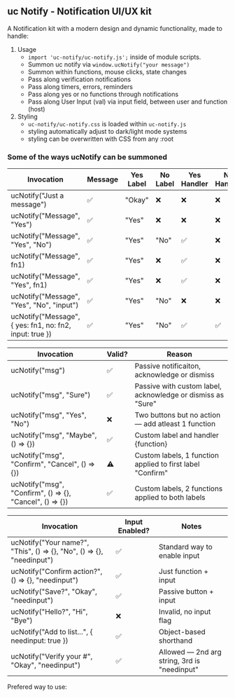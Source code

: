 ## uc Notify - Notification UI/UX kit

A Notification kit with a modern design and dynamic functionality, made to handle:
1. Usage
    - `import 'uc-notify/uc-notify.js';` inside of module scripts.
    - Summon uc notify via `window.ucNotify("your message")`
    - Summon within functions, mouse clicks, state changes
    - Pass along verification notifications
    - Pass along timers, errors, reminders
    - Pass along yes or no functions through notifications
    - Pass along User Input (val) via input field, between user and function (host)
1. Styling
    - `uc-notify/uc-notify.css` is loaded within `uc-notify.js`
    - styling automatically adjust to dark/light mode systems
    - styling can be overwritten with CSS from any :root


### Some of the ways ucNotify can be summoned


| Invocation                                                | Message | Yes Label | No Label | Yes Handler | No Handler | Input |
| --------------------------------------------------------- | ------- | --------- | -------- | ----------- | ---------- | ----- |
|  ucNotify("Just a message")                               | ✅      | "Okay"    | ❌       | ❌          | ❌         | ❌    |
|  ucNotify("Message", "Yes")                               | ✅      | "Yes"     | ❌       | ❌          | ❌         | ❌    |
|  ucNotify("Message", "Yes", "No")                         | ✅      | "Yes"     | "No"     | ✅          | ❌         | ❌    |
|  ucNotify("Message", fn1)                                 | ✅      | "Yes"     | ❌       | ✅          | ❌         | ❌    |
|  ucNotify("Message", "Yes", fn1)                          | ✅      | "Yes"     | ❌       | ✅          | ❌         | ❌    |
|  ucNotify("Message", "Yes", "No", "input")                | ✅      | "Yes"     | "No"     | ❌          | ❌         | ✅    |
|  ucNotify("Message", { yes: fn1, no: fn2, input: true })  | ✅      | "Yes"     | "No"     | ✅          | ✅         | ✅    |


| Invocation                                                 | Valid? | Reason                                                          |
| ---------------------------------------------------------- | ------ | --------------------------------------------------------------- |
|  ucNotify("msg")                                           | ✅     | Passive notificaiton, acknowledge or dismiss                    |
|  ucNotify("msg", "Sure")                                   | ✅     | Passive with custom label, acknowledge or dismiss as "Sure"     |
|  ucNotify("msg", "Yes", "No")                              | ❌     | Two buttons but no action — add atleast 1 function              |
|  ucNotify("msg", "Maybe", () => {})                        | ✅     | Custom label and handler {function}                             |
|  ucNotify("msg", "Confirm", "Cancel", () => {})            | ⚠️     | Custom labels, 1 function applied to first label "Confirm"      |
|  ucNotify("msg", "Confirm", () => {}, "Cancel", () => {})  | ✅     | Custom labels, 2 functions applied to both labels               |



| Invocation                                                              | Input Enabled? | Notes                                        |
| ----------------------------------------------------------------------- | -------------- | -------------------------------------------- |
|  ucNotify("Your name?", "This", () => {}, "No", () => {}, "needinput")  | ✅             | Standard way to enable input                 |
|  ucNotify("Confirm action?", () => {}, "needinput")                     | ✅             | Just function + input                        |
|  ucNotify("Save?", "Okay", "needinput")                                 | ✅             | Passive button + input                       |
|  ucNotify("Hello?", "Hi", "Bye")                                        | ❌             | Invalid, no input flag                       |
|  ucNotify("Add to list...", { needinput: true })                        | ✅             | Object-based shorthand                       |
|  ucNotify("Verify your #", "Okay", "needinput")                         | ✅             | Allowed — 2nd arg string, 3rd is "needinput" |


Prefered way to use:
